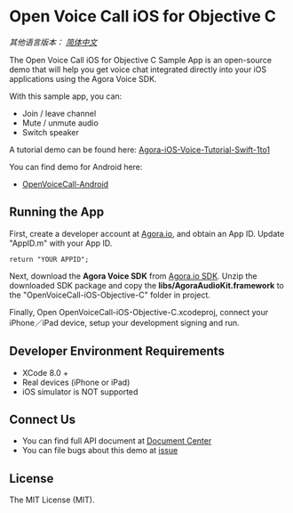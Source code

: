 # Open Voice Call iOS for Objective C

*其他语言版本： [简体中文](README.cn.md)*

The Open Voice Call iOS for Objective C Sample App is an open-source demo that will help you get voice chat integrated directly into your iOS applications using the Agora Voice SDK.

With this sample app, you can:

- Join / leave channel
- Mute / unmute audio
- Switch speaker

A tutorial demo can be found here: [Agora-iOS-Voice-Tutorial-Swift-1to1](https://github.com/AgoraIO/Agora-iOS-Voice-Tutorial-Swift-1to1)

You can find demo for Android here:

- [OpenVoiceCall-Android](https://github.com/AgoraIO/OpenVoiceCall-Android)

## Running the App
First, create a developer account at [Agora.io](https://dashboard.agora.io/signin/), and obtain an App ID. Update "AppID.m" with your App ID.

```
return "YOUR APPID";
```

Next, download the **Agora Voice SDK** from [Agora.io SDK](https://www.agora.io/en/download/). Unzip the downloaded SDK package and copy the **libs/AgoraAudioKit.framework** to the "OpenVoiceCall-iOS-Objective-C" folder in project.

Finally, Open OpenVoiceCall-iOS-Objective-C.xcodeproj, connect your iPhone／iPad device, setup your development signing and run.

## Developer Environment Requirements
* XCode 8.0 +
* Real devices (iPhone or iPad)
* iOS simulator is NOT supported

## Connect Us

- You can find full API document at [Document Center](https://docs.agora.io/en/)
- You can file bugs about this demo at [issue](https://github.com/AgoraIO/OpenVoiceCall-iOS/issues)

## License

The MIT License (MIT).
